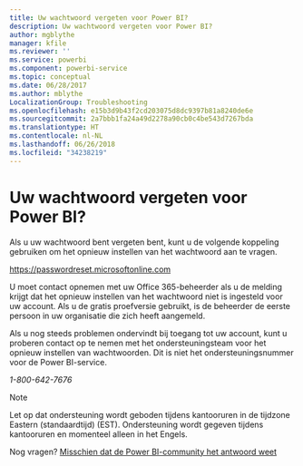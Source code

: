 ```yaml
---
title: Uw wachtwoord vergeten voor Power BI?
description: Uw wachtwoord vergeten voor Power BI?
author: mgblythe
manager: kfile
ms.reviewer: ''
ms.service: powerbi
ms.component: powerbi-service
ms.topic: conceptual
ms.date: 06/28/2017
ms.author: mblythe
LocalizationGroup: Troubleshooting
ms.openlocfilehash: e15b3d9b43f2cd203075d8dc9397b81a8240de6e
ms.sourcegitcommit: 2a7bbb1fa24a49d2278a90cb0c4be543d7267bda
ms.translationtype: HT
ms.contentlocale: nl-NL
ms.lasthandoff: 06/26/2018
ms.locfileid: "34238219"
---
```

# <a name="forgot-your-password-for-power-bi"></a>Uw wachtwoord vergeten voor Power BI?
Als u uw wachtwoord bent vergeten bent, kunt u de volgende koppeling gebruiken om het opnieuw instellen van het wachtwoord aan te vragen.

<https://passwordreset.microsoftonline.com>

U moet contact opnemen met uw Office 365-beheerder als u de melding krijgt dat het opnieuw instellen van het wachtwoord niet is ingesteld voor uw account. Als u de gratis proefversie gebruikt, is de beheerder de eerste persoon in uw organisatie die zich heeft aangemeld.

Als u nog steeds problemen ondervindt bij toegang tot uw account, kunt u proberen contact op te nemen met het ondersteuningsteam voor het opnieuw instellen van wachtwoorden. Dit is niet het ondersteuningsnummer voor de Power BI-service.

*1-800-642-7676*

> [!NOTE]
> Let op dat ondersteuning wordt geboden tijdens kantooruren in de tijdzone Eastern (standaardtijd) (EST). Ondersteuning wordt gegeven tijdens kantooruren en momenteel alleen in het Engels.
> 
> 

Nog vragen? [Misschien dat de Power BI-community het antwoord weet](http://community.powerbi.com/)

